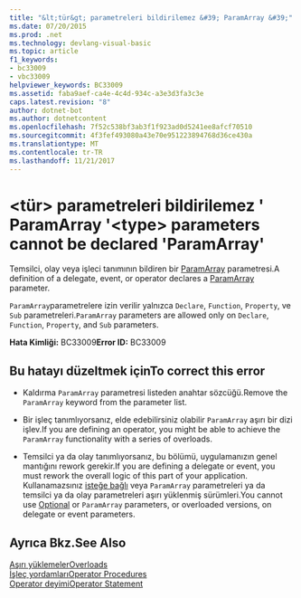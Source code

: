 ```yaml
---
title: "&lt;tür&gt; parametreleri bildirilemez &#39; ParamArray &#39;"
ms.date: 07/20/2015
ms.prod: .net
ms.technology: devlang-visual-basic
ms.topic: article
f1_keywords:
- bc33009
- vbc33009
helpviewer_keywords: BC33009
ms.assetid: faba9aef-ca4e-4c4d-934c-a3e3d3fa3c3e
caps.latest.revision: "8"
author: dotnet-bot
ms.author: dotnetcontent
ms.openlocfilehash: 7f52c538bf3ab3f1f923ad0d5241ee8afcf70510
ms.sourcegitcommit: 4f3fef493080a43e70e951223894768d36ce430a
ms.translationtype: MT
ms.contentlocale: tr-TR
ms.lasthandoff: 11/21/2017
---
```

# <a name="lttypegt-parameters-cannot-be-declared-39paramarray39"></a><span data-ttu-id="a4b06-102">&lt;tür&gt; parametreleri bildirilemez &#39; ParamArray &#39;</span><span class="sxs-lookup"><span data-stu-id="a4b06-102">&lt;type&gt; parameters cannot be declared &#39;ParamArray&#39;</span></span>
<span data-ttu-id="a4b06-103">Temsilci, olay veya işleci tanımının bildiren bir [ParamArray](../../visual-basic/language-reference/modifiers/paramarray.md) parametresi.</span><span class="sxs-lookup"><span data-stu-id="a4b06-103">A definition of a delegate, event, or operator declares a [ParamArray](../../visual-basic/language-reference/modifiers/paramarray.md) parameter.</span></span>  
  
 <span data-ttu-id="a4b06-104">`ParamArray`parametrelere izin verilir yalnızca `Declare`, `Function`, `Property`, ve `Sub` parametreleri.</span><span class="sxs-lookup"><span data-stu-id="a4b06-104">`ParamArray` parameters are allowed only on `Declare`, `Function`, `Property`, and `Sub` parameters.</span></span>  
  
 <span data-ttu-id="a4b06-105">**Hata Kimliği:** BC33009</span><span class="sxs-lookup"><span data-stu-id="a4b06-105">**Error ID:** BC33009</span></span>  
  
## <a name="to-correct-this-error"></a><span data-ttu-id="a4b06-106">Bu hatayı düzeltmek için</span><span class="sxs-lookup"><span data-stu-id="a4b06-106">To correct this error</span></span>  
  
-   <span data-ttu-id="a4b06-107">Kaldırma `ParamArray` parametresi listeden anahtar sözcüğü.</span><span class="sxs-lookup"><span data-stu-id="a4b06-107">Remove the `ParamArray` keyword from the parameter list.</span></span>  
  
-   <span data-ttu-id="a4b06-108">Bir işleç tanımlıyorsanız, elde edebilirsiniz olabilir `ParamArray` aşırı bir dizi işlev.</span><span class="sxs-lookup"><span data-stu-id="a4b06-108">If you are defining an operator, you might be able to achieve the `ParamArray` functionality with a series of overloads.</span></span>  
  
-   <span data-ttu-id="a4b06-109">Temsilci ya da olay tanımlıyorsanız, bu bölümü, uygulamanızın genel mantığını rework gerekir.</span><span class="sxs-lookup"><span data-stu-id="a4b06-109">If you are defining a delegate or event, you must rework the overall logic of this part of your application.</span></span> <span data-ttu-id="a4b06-110">Kullanamazsınız [isteğe bağlı](../../visual-basic/language-reference/modifiers/optional.md) veya `ParamArray` parametreleri ya da temsilci ya da olay parametreleri aşırı yüklenmiş sürümleri.</span><span class="sxs-lookup"><span data-stu-id="a4b06-110">You cannot use [Optional](../../visual-basic/language-reference/modifiers/optional.md) or `ParamArray` parameters, or overloaded versions, on delegate or event parameters.</span></span>  
  
## <a name="see-also"></a><span data-ttu-id="a4b06-111">Ayrıca Bkz.</span><span class="sxs-lookup"><span data-stu-id="a4b06-111">See Also</span></span>  
 [<span data-ttu-id="a4b06-112">Aşırı yüklemeler</span><span class="sxs-lookup"><span data-stu-id="a4b06-112">Overloads</span></span>](../../visual-basic/language-reference/modifiers/overloads.md)  
 [<span data-ttu-id="a4b06-113">İşleç yordamları</span><span class="sxs-lookup"><span data-stu-id="a4b06-113">Operator Procedures</span></span>](../../visual-basic/programming-guide/language-features/procedures/operator-procedures.md)  
 [<span data-ttu-id="a4b06-114">Operator deyimi</span><span class="sxs-lookup"><span data-stu-id="a4b06-114">Operator Statement</span></span>](../../visual-basic/language-reference/statements/operator-statement.md)
